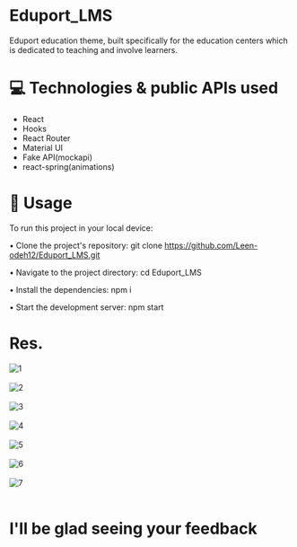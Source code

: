 # Eduport_LMS
Eduport education theme, built specifically for the education centers which is dedicated to teaching and involve learners.

# 💻 Technologies & public APIs used
* React
* Hooks
* React Router
* Material UI
* Fake API(mockapi)
* react-spring(animations)

# 🚀 Usage
To run this project in your local device:

• Clone the project's repository: git clone https://github.com/Leen-odeh12/Eduport_LMS.git

• Navigate to the project directory: cd Eduport_LMS

• Install the dependencies: npm i

• Start the development server: npm start

# Res.
![1](https://github.com/Leen-odeh12/Eduport_LMS/assets/123558998/a2943b08-2ebf-4bbb-b070-f6f1ea7c9c60)
<br> <br>
![2](https://github.com/Leen-odeh12/Eduport_LMS/assets/123558998/edeeb754-2c49-4def-843d-a0c1d6486aeb)
<br> <br>
![3](https://github.com/Leen-odeh12/Eduport_LMS/assets/123558998/edb0877b-a971-4f0b-a505-a7664fff616e)
<br><br>
![4](https://github.com/Leen-odeh12/Eduport_LMS/assets/123558998/4c2e3394-aaef-4359-8754-2e55f65fe6db)
<br><br>
![5](https://github.com/Leen-odeh12/Eduport_LMS/assets/123558998/0914bb69-c0f9-4a6e-939f-115376ee4fde)
<br> <br>
![6](https://github.com/Leen-odeh12/Eduport_LMS/assets/123558998/e2cbdd6e-e7a9-4d81-9023-f7a59f8fa7dc)
<br><br>
![7](https://github.com/Leen-odeh12/Eduport_LMS/assets/123558998/0bc537bd-9cd2-4531-8fc4-d121579506f9)
<br><br>
#  I'll be glad seeing your feedback

